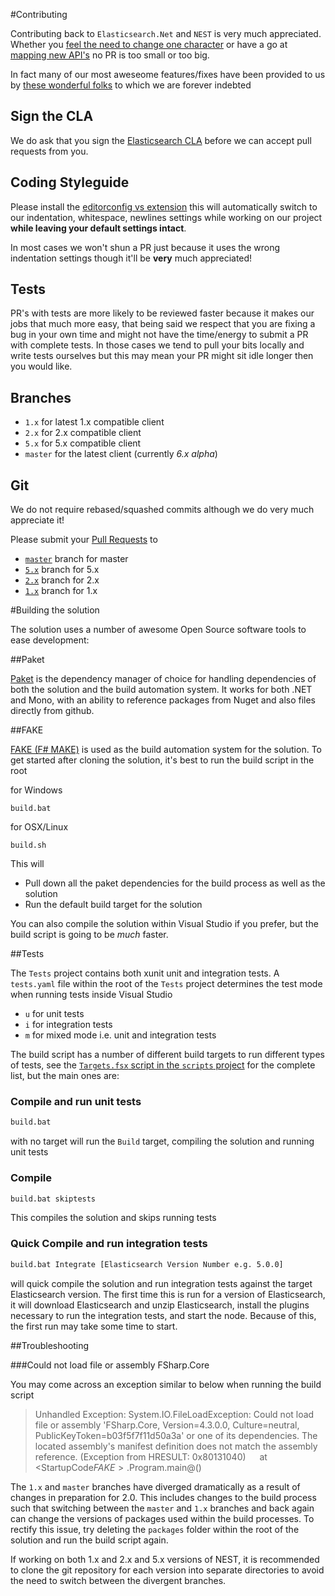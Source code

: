 #Contributing

Contributing back to `Elasticsearch.Net` and `NEST` is very much appreciated. 
Whether you [feel the need to change one character](https://github.com/elasticsearch/elasticsearch-net/pull/536) or have a go at 
[mapping new API's](http://github.com/elasticsearch/elasticsearch-net/pull/376) no PR is too small or too big. 

In fact many of our most aweseome features/fixes have been provided to us by [these wonderful folks](https://github.com/elasticsearch/elasticsearch-net/graphs/contributors) to which we are forever indebted 

## Sign the CLA

We do ask that you sign the [Elasticsearch CLA](http://www.elasticsearch.org/contributor-agreement/) before we can accept pull requests from you. 

## Coding Styleguide

Please install the [editorconfig vs extension](https://visualstudiogallery.msdn.microsoft.com/c8bccfe2-650c-4b42-bc5c-845e21f96328)
this will automatically switch to our indentation, whitespace, newlines settings while working on our project
**while leaving your default settings intact**.

In most cases we won't shun a PR just because it uses the wrong indentation settings though it'll be **very** much appreciated!

## Tests

PR's with tests are more likely to be reviewed faster because it makes our jobs that much more easy, that being said
we respect that you are fixing a bug in your own time and might not have the time/energy to submit a PR with complete tests. 
In those cases we tend to pull your bits locally and write tests ourselves but this may mean your PR might sit idle longer then you would like.

## Branches

- `1.x` for latest 1.x compatible client
- `2.x` for 2.x compatible client
- `5.x` for 5.x compatible client
- `master` for the latest client (currently _6.x alpha_)

## Git

We do not require rebased/squashed commits although we do very much appreciate it! 

Please submit your [Pull Requests](https://help.github.com/articles/creating-a-pull-request/) to 

- [`master`](https://github.com/elastic/elasticsearch-net/tree/master) branch for master
- [`5.x`](https://github.com/elastic/elasticsearch-net/tree/5.x) branch for 5.x
- [`2.x`](https://github.com/elastic/elasticsearch-net/tree/2.x) branch for 2.x
- [`1.x`](https://github.com/elastic/elasticsearch-net/tree/1.x) branch for 1.x

#Building the solution

The solution uses a number of awesome Open Source software tools to ease development:

##Paket

[Paket](https://fsprojects.github.io/Paket/) is the dependency manager of choice for handling dependencies of both the solution and the build automation system. It works for both .NET and Mono, with an ability to reference packages from Nuget and also files directly from github.

##FAKE

[FAKE (F# MAKE)](http://fsharp.github.io/FAKE/) is used as the build automation system for the solution. To get started after cloning the solution, it's best to run the build script in the root

for Windows 

```
build.bat
```

for OSX/Linux

```
build.sh
```

This will

- Pull down all the paket dependencies for the build process as well as the solution
- Run the default build target for the solution

You can also compile the solution within Visual Studio if you prefer, but the build script is going to be _much_ faster.

##Tests

The `Tests` project contains both xunit unit and integration tests. A `tests.yaml` file within the root of the `Tests` project determines the test mode when running tests inside Visual Studio

- `u` for unit tests
- `i` for integration tests
- `m` for mixed mode i.e. unit and integration tests

The build script has a number of different build targets to run different types of tests, see the [`Targets.fsx` script in the `scripts` project](https://github.com/elastic/elasticsearch-net/blob/master/build/scripts/Targets.fsx) for the complete list, but the main ones are:

### Compile and run unit tests

```bash
build.bat
```
with no target will run the `Build` target, compiling the solution and running unit tests

### Compile

```bash
build.bat skiptests
```
This compiles the solution and skips running tests

### Quick Compile and run integration tests

```bash
build.bat Integrate [Elasticsearch Version Number e.g. 5.0.0]
```
will quick compile the solution and run integration tests against the target Elasticsearch version. The first time this is run for a version of Elasticsearch, it will download Elasticsearch and unzip Elasticsearch, install the plugins necessary to run the integration tests, and start the node. Because of this, the first run may take some time to start.

##Troubleshooting

###Could not load file or assembly FSharp.Core

You may come across an exception similar to below when running the build script

>Unhandled Exception: System.IO.FileLoadException: Could not load file or assembly 'FSharp.Core, Version=4.3.0.0, Culture=neutral, PublicKeyToken=b03f5f7f11d50a3a' or one of its dependencies. The located assembly's manifest definition does not match the assembly reference. (Exception from HRESULT: 0x80131040)
   at <StartupCode$FAKE>.$Program.main@()

The `1.x` and `master` branches have diverged dramatically as a result of changes in preparation for 2.0. This includes changes to the build process such that switching between the `master` and `1.x` branches and back again can change the versions of packages used within the build processes. To rectify this issue, try deleting the `packages` folder within the root of the solution and run the build script again.

If working on both 1.x and 2.x and 5.x versions of NEST, it is recommended to clone the git repository for each version into separate directories to avoid the need to switch between the divergent branches.

